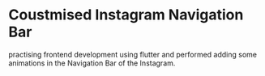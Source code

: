 # Coustmised Instagram Navigation Bar

practising frontend development using flutter and performed adding some animations in the Navigation Bar of the Instagram.
